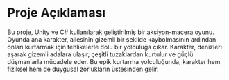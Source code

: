 # Proje Açıklaması
Bu proje, Unity ve C# kullanılarak geliştirilmiş bir aksiyon-macera oyunu. Oyunda ana karakter, ailesinin gizemli bir şekilde kaybolmasının ardından onları kurtarmak için tehlikelerle dolu bir yolculuğa çıkar. Karakter, denizleri aşarak gizemli adalara ulaşır, çeşitli tuzaklardan kurtulur ve güçlü düşmanlarla mücadele eder. Bu epik kurtarma yolculuğunda, karakter hem fiziksel hem de duygusal zorlukların üstesinden gelir.
